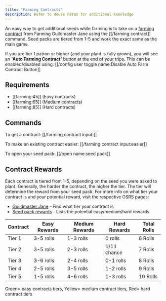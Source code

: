 ```yaml
---
title: "Farming Contracts"
description: Refer to House Paran for additional knowledge
---
```


An easy way to get additional seeds while farming is to take on a [farming contract](https://oldschool.runescape.wiki/w/Guildmaster_Jane#Farming_contracts) from Farming Guildmaster Jane using the [[/farming contract]] command. Seed packs are tiered from 1-5 and work the exact same as the main game.

If you are tier 1 patron or higher (and your plant is fully grown), you will see an **'Auto Farming Contract'** button at the end of your trips. This can be enabled/disabled using: [[/config user toggle name\:Disable Auto Farm Contract Button]]

## Requirements

- [[farming\:45]] (Easy contracts)
- [[farming\:65]] (Medium contracts)
- [[farming\:85]] (Hard contracts)

## Commands

To get a contract: [[/farming contract input\:]]

To make an existing contract easier: [[/farming contract input\:easier]]

To open your seed pack: [[/open name\:seed pack]]

## Contract Rewards

Each contract is tiered from 1-5, depending on the seed you were asked to plant. Generally, the harder the contract, the higher the tier. The tier will determine the reward from your seed pack. For more info on what tier your contract is and your potential reward, visit the respective OSRS pages:

- [Guildmaster Jane](https://oldschool.runescape.wiki/w/Guildmaster_Jane) - Find what tier your contract is
- [Seed pack rewards](https://oldschool.runescape.wiki/w/Seed_pack) - Lists the potential easy/medium/hard rewards

| Contract | Easy Rewards | Medium Rewards | Hard Rewards | Total Rolls |
| -------- | ------------ | -------------- | ------------ | ----------- |
| Tier 1   | 3-5 rolls    | 1-3 rolls      | 0 rolls      | 6 Rolls     |
| Tier 2   | 3-5 rolls    | 2-3 rolls      | 1/11 chance  | 7 Rolls     |
| Tier 3   | 3-6 rolls    | 2-4 rolls      | 0-1 rolls    | 8 Rolls     |
| Tier 4   | 2-5 rolls    | 3-5 rolls      | 1-2 rolls    | 9 Rolls     |
| Tier 5   | 1-5 rolls    | 4-6 rolls      | 1-3 rolls    | 10 Rolls    |

Green= easy contracts tiers, Yellow= medium contract tiers, Red= hard contract tiers
